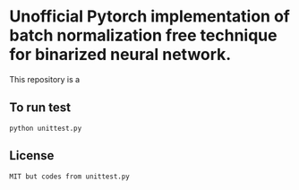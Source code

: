 # Unofficial Pytorch implementation of batch normalization free technique for binarized neural network.
This repository is a 


## 


## To run test
```
python unittest.py
```


## License
```
MIT but codes from unittest.py
```
